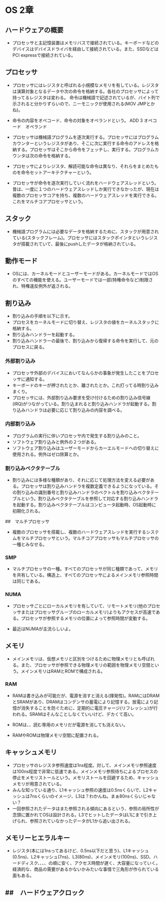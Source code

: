 # OS 2章
## ハードウェアの概要
- プロセッサと主記憶装置はメモリバスで接続されている。キーボードなどのデバイスはデバイスドライバを経由して接続されている。また、SSDなどはPCI expressで接続されている。

## プロセッサ
- プロセッサにはレジスタと呼ばれる小規模なメモリを有している。レジスタは演算対象となるデータや次の命令を格納する。各社のプロセッサによって持ってるレジスタは変わる。
命令は機械語で記述されているが、バイト列で示されると分かりずらいので、ニーモニックが使用される(MOV JMPとかね)。

- 命令の内容をオペコード、命令の対象をオペランドという。
ADD 3
オペコード　オペランド

- プロセッサは機械語プログラムを逐次実行する。プロセッサにはプログラムカウンターというレジスタがあり、そこに次に実行する命令のアドレスを格納する。プロセッサはそこから命令をフェッチし、実行する。プログラムカウンタは次の命令を格納する。
- プロセッサによりレジスタ、解読可能な命令は異なり、それらをまとめたものを命令セットアーキテクチャーという。

- プロセッサが命令を逐次実行していく流れをハードウェアスレッドという。昔は、一度に１つのハードウェアスレッドしか実行できなかったが、現在は複数のプロセッサコアを持ち、複数のハードウェアスレッドを実行できる。これをマルチコアプロセッサという。

## スタック
- 機械語プログラムには必要なデータを格納するために、スタックが用意されている(スタックフレーム)。プロセッサにはスタックポインタというレジスタが搭載されていて、最後にpushしたデータが格納されている。

## 動作モード
- OSには、カーネルモードとユーザーモードがある。カーネルモードではOSのすべての機能を使える。ユーザーモードでは一部(特権命令など)制限され、特権違反例外が返される。

## 割り込み
- 割り込みの手順を以下に示す。
- プロセスをカーネルモードに切り替え、レジスタの値をカーネルスタックに格納する。
- 割り込みハンドラーを起動する。
- 割り込みハンドラーの最後で、割り込みから復帰する命令を実行して、元のプロセスに戻る。

### 外部割り込み
- プロセッサ外部のデバイスにおいてなんらかの事象が発生したことをプロセッサに通知する。
- キーボードのキーが押されたとか、離されたとか。これ打ってる時割り込みまくり。
- プロセッサには、外部割り込み要求を受け付けるための割り込み信号線(IRQ)がつながっている。割り込まれると割り込みハンドラが起動する。割り込みハンドラは必要に応じて割り込みの内容を調べる。

### 内部割り込み
- プログラムの実行に伴いプロセッサ内で発生する割り込みのこと。
- ソフトウェア割り込みと例外の２つがある。
- ソフトウェア割り込みはユーザーモードからカーエルモードへの切り替えに使用される。例外はゼロ除算とか。

### 割り込みベクタテーブル
- 割り込みには多様な種類があり、それに応じて処理方法を変える必要がある。プロセッサは割り込みハンドラを複数定義できるようになっている。その割り込みの識別番号と割り込みハンドラのベクトルを割り込みベクタテーブルという。割り込みベクタテーブルを参照して対応する割り込みハンドラを起動する。割り込みベクタテーブルはコンピュータ起動時、OS起動時に初期化される。

##　マルチプロセッサ
- 複数のプロセッサを搭載し、複数のハードウェアスレッドを実行するシステムをマルチプロセッサという。マルチコアプロセッサもマルチプロセッサの一種とみなせる。
### SMP 
- マルチプロセッサの一種。すべてのプロセッサが同じ種類であって、メモリを共有している。構造上、すべてのプロセッサによるメインメモリ参照時間は同じである。
### NUMA 
- プロセッサごとにローカルメモリを有していて、リモートメモリ(他のプロセッサまたはプロセッサグループのローカルメモリ)よりもアクセスが高速である。プロセッサが参照するメモリの位置によって参照時間が変動する。

- 最近はNUMAが主流らしいよ。

## メモリ
- メインメモリは、仮想メモリと区別をつけるために物理メモリとも呼ばれる。また、プロセッサが参照できる物理メモリの範囲を物理メモリ空間という。メインメモリはRAMとROMで構成される。
### RAM
- RAMは書き込みが可能だが、電源を消すと消える(揮発性)。RAMにはDRAMとSRAMがあり、DRAMはコンデンサの蓄電により記憶する。放電により記憶が消失することを防ぐために、定期的に電圧チャージ(リフレッシュ)が行われる。SRAMはそんなことしなくていいけど、デカくて高い。
- ROMは、、読む専用のメモリだが電源を消しても消えない。

- RAMやROMは物理メモリ空間に配置される。

## キャッシュメモリ
- プロセッサのレジスタ参照速度は1ns程度。対して、メインメモリ参照速度は100ns程度で非常に低速である。メインメモリ参照待ちによるプロセスの停止をメモリストールという。メモリストールを回避するため、キャッシュメモリが用意されている。
- みんな知っている通り、L1キャッシュ参照の速度は0.5nsくらいで、L2キャッシュは7nsくらいのイメージ、L3は？わかんね。まぁ80nsくらいじゃない？
- 一回参照されたデータはまた参照される傾向にあるという、参照の局所性が念頭に置かれてOSは設計される。L3でヒットしたデータはL1にまで引き上げられ、参照されていなかったデータがL1から追い出される。

## メモリーヒエラルキー
- レジスタ(本には1nsってあるけど、0.5ns以下だと思う)、L1キャッシュ(0.5ns)、L2キャッシュ(7ns)、L3(80ns)、メインメモリ(100ns)、SSD、ハードディスク、、、、の順に安く、アクセス時間が遅く、大容量になっていく。経済的な、商品の需要があるかないかみたいな事情で三角形が作られている面もある。

##　ハードウェアクロック
- 



















